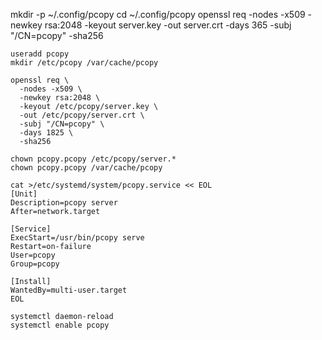 

mkdir -p ~/.config/pcopy
cd ~/.config/pcopy
openssl req -nodes -x509 -newkey rsa:2048 -keyout server.key -out server.crt -days 365 -subj "/CN=pcopy" -sha256

```
useradd pcopy
mkdir /etc/pcopy /var/cache/pcopy

openssl req \
  -nodes -x509 \
  -newkey rsa:2048 \
  -keyout /etc/pcopy/server.key \
  -out /etc/pcopy/server.crt \
  -subj "/CN=pcopy" \
  -days 1825 \
  -sha256
  
chown pcopy.pcopy /etc/pcopy/server.*
chown pcopy.pcopy /var/cache/pcopy

cat >/etc/systemd/system/pcopy.service << EOL
[Unit]
Description=pcopy server
After=network.target

[Service]
ExecStart=/usr/bin/pcopy serve
Restart=on-failure
User=pcopy
Group=pcopy

[Install]
WantedBy=multi-user.target
EOL

systemctl daemon-reload
systemctl enable pcopy
```